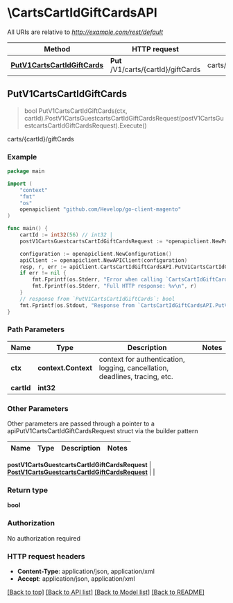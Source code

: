 # \CartsCartIdGiftCardsAPI

All URIs are relative to *http://example.com/rest/default*

Method | HTTP request | Description
------------- | ------------- | -------------
[**PutV1CartsCartIdGiftCards**](CartsCartIdGiftCardsAPI.md#PutV1CartsCartIdGiftCards) | **Put** /V1/carts/{cartId}/giftCards | carts/{cartId}/giftCards



## PutV1CartsCartIdGiftCards

> bool PutV1CartsCartIdGiftCards(ctx, cartId).PostV1CartsGuestcartsCartIdGiftCardsRequest(postV1CartsGuestcartsCartIdGiftCardsRequest).Execute()

carts/{cartId}/giftCards



### Example

```go
package main

import (
	"context"
	"fmt"
	"os"
	openapiclient "github.com/Hevelop/go-client-magento"
)

func main() {
	cartId := int32(56) // int32 | 
	postV1CartsGuestcartsCartIdGiftCardsRequest := *openapiclient.NewPostV1CartsGuestcartsCartIdGiftCardsRequest(*openapiclient.NewGiftCardAccountDataGiftCardAccountInterface(float32(123), float32(123), float32(123), float32(123))) // PostV1CartsGuestcartsCartIdGiftCardsRequest |  (optional)

	configuration := openapiclient.NewConfiguration()
	apiClient := openapiclient.NewAPIClient(configuration)
	resp, r, err := apiClient.CartsCartIdGiftCardsAPI.PutV1CartsCartIdGiftCards(context.Background(), cartId).PostV1CartsGuestcartsCartIdGiftCardsRequest(postV1CartsGuestcartsCartIdGiftCardsRequest).Execute()
	if err != nil {
		fmt.Fprintf(os.Stderr, "Error when calling `CartsCartIdGiftCardsAPI.PutV1CartsCartIdGiftCards``: %v\n", err)
		fmt.Fprintf(os.Stderr, "Full HTTP response: %v\n", r)
	}
	// response from `PutV1CartsCartIdGiftCards`: bool
	fmt.Fprintf(os.Stdout, "Response from `CartsCartIdGiftCardsAPI.PutV1CartsCartIdGiftCards`: %v\n", resp)
}
```

### Path Parameters


Name | Type | Description  | Notes
------------- | ------------- | ------------- | -------------
**ctx** | **context.Context** | context for authentication, logging, cancellation, deadlines, tracing, etc.
**cartId** | **int32** |  | 

### Other Parameters

Other parameters are passed through a pointer to a apiPutV1CartsCartIdGiftCardsRequest struct via the builder pattern


Name | Type | Description  | Notes
------------- | ------------- | ------------- | -------------

 **postV1CartsGuestcartsCartIdGiftCardsRequest** | [**PostV1CartsGuestcartsCartIdGiftCardsRequest**](PostV1CartsGuestcartsCartIdGiftCardsRequest.md) |  | 

### Return type

**bool**

### Authorization

No authorization required

### HTTP request headers

- **Content-Type**: application/json, application/xml
- **Accept**: application/json, application/xml

[[Back to top]](#) [[Back to API list]](../README.md#documentation-for-api-endpoints)
[[Back to Model list]](../README.md#documentation-for-models)
[[Back to README]](../README.md)

